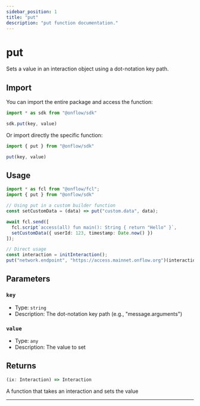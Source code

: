 ```yaml
---
sidebar_position: 1
title: "put"
description: "put function documentation."
---
```


<!-- THIS DOCUMENT IS AUTO-GENERATED FROM [onflow/sdk/src/interaction/interaction.ts](https://github.com/onflow/fcl-js/tree/master/packages/sdk/src/interaction/interaction.ts). DO NOT EDIT MANUALLY -->

# put

Sets a value in an interaction object using a dot-notation key path.

## Import

You can import the entire package and access the function:

```typescript
import * as sdk from "@onflow/sdk"

sdk.put(key, value)
```

Or import directly the specific function:

```typescript
import { put } from "@onflow/sdk"

put(key, value)
```

## Usage

```typescript
import * as fcl from "@onflow/fcl";
import { put } from "@onflow/sdk"

// Using put in a custom builder function
const setCustomData = (data) => put("custom.data", data);

await fcl.send([
  fcl.script`access(all) fun main(): String { return "Hello" }`,
  setCustomData({ userId: 123, timestamp: Date.now() })
]);

// Direct usage
const interaction = initInteraction();
put("network.endpoint", "https://access.mainnet.onflow.org")(interaction);
```

## Parameters

### `key` 


- Type: `string`
- Description: The dot-notation key path (e.g., "message.arguments")

### `value` 


- Type: `any`
- Description: The value to set


## Returns

```typescript
(ix: Interaction) => Interaction
```


A function that takes an interaction and sets the value

---